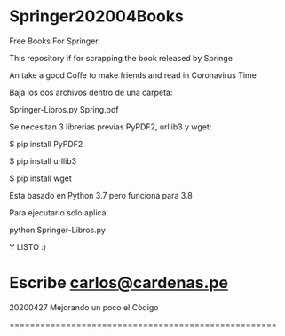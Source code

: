 # Springer202004Books
Free Books For Springer. 

This repository if for scrapping the book released by Springe 

An take a good Coffe to make friends and read in Coronavirus Time

Baja los dos archivos dentro de una carpeta:

Springer-Libros.py
Spring.pdf

Se necesitan 3 librerias previas PyPDF2, urllib3 y wget: 

$ pip install PyPDF2

$ pip install urllib3

$ pip install wget

Esta basado en Python 3.7 pero funciona para 3.8

Para ejecutarlo solo aplica: 

python Springer-Libros.py

Y LISTO :)




Escribe carlos@cardenas.pe
====================================================

20200427
Mejorando un poco el Còdigo


====================================================
